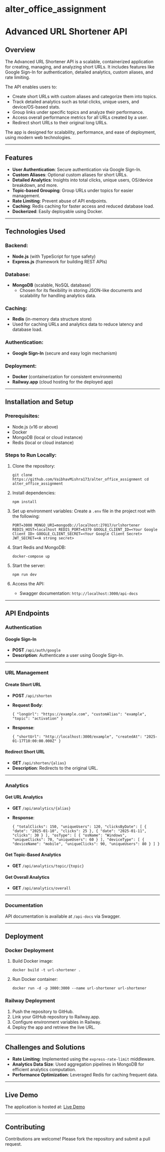 # alter_office_assignment

Advanced URL Shortener API
==========================

Overview
--------

The Advanced URL Shortener API is a scalable, containerized application for creating, managing, and analyzing short URLs. It includes features like Google Sign-In for authentication, detailed analytics, custom aliases, and rate limiting.

The API enables users to:

-   Create short URLs with custom aliases and categorize them into topics.
-   Track detailed analytics such as total clicks, unique users, and device/OS-based stats.
-   Group links under specific topics and analyze their performance.
-   Access overall performance metrics for all URLs created by a user.
-   Redirect short URLs to their original long URLs.

The app is designed for scalability, performance, and ease of deployment, using modern web technologies.

* * * * *

Features
--------

-   **User Authentication**: Secure authentication via Google Sign-In.
-   **Custom Aliases**: Optional custom aliases for short URLs.
-   **Detailed Analytics**: Insights into total clicks, unique users, OS/device breakdown, and more.
-   **Topic-based Grouping**: Group URLs under topics for easier management.
-   **Rate Limiting**: Prevent abuse of API endpoints.
-   **Caching**: Redis caching for faster access and reduced database load.
-   **Dockerized**: Easily deployable using Docker.

* * * * *

Technologies Used
-----------------

### Backend:

-   **Node.js** (with TypeScript for type safety)
-   **Express.js** (framework for building REST APIs)

### Database:

-   **MongoDB** (scalable, NoSQL database)
    -   Chosen for its flexibility in storing JSON-like documents and scalability for handling analytics data.

### Caching:

-   **Redis** (in-memory data structure store)
-   Used for caching URLs and analytics data to reduce latency and database load.

### Authentication:

-   **Google Sign-In** (secure and easy login mechanism)

### Deployment:

-   **Docker** (containerization for consistent environments)
-   **Railway.app** (cloud hosting for the deployed app)

* * * * *

Installation and Setup
----------------------

### Prerequisites:

-   Node.js (v16 or above)
-   Docker
-   MongoDB (local or cloud instance)
-   Redis (local or cloud instance)

### Steps to Run Locally:

1.  Clone the repository:

    `git clone https://github.com/VaibhavMishra173/alter_office_assignment
    cd alter_office_assignment`

2.  Install dependencies:

    `npm install`

3.  Set up environment variables: Create a `.env` file in the project root with the following:

    `PORT=3000
    MONGO_URI=mongodb://localhost:27017/urlshortener
    REDIS_HOST=localhost
    REDIS_PORT=6379
    GOOGLE_CLIENT_ID=<Your Google Client ID>
    GOOGLE_CLIENT_SECRET=<Your Google Client Secret>
    JWT_SECRET=<A strong secret>`

4.  Start Redis and MongoDB:

    `docker-compose up`

5.  Start the server:

    `npm run dev`

6.  Access the API:

    -   Swagger documentation: `http://localhost:3000/api-docs`

* * * * *

API Endpoints
-------------

### Authentication

#### Google Sign-In

-   **POST** `/api/auth/google`
-   **Description**: Authenticate a user using Google Sign-In.

* * * * *

### URL Management

#### Create Short URL

-   **POST** `/api/shorten`
-   **Request Body**:

    `{
      "longUrl": "https://example.com",
      "customAlias": "example",
      "topic": "activation"
    }`

-   **Response**:

    `{
      "shortUrl": "http://localhost:3000/example",
      "createdAt": "2025-01-17T10:00:00.000Z"
    }`

#### Redirect Short URL

-   **GET** `/api/shorten/{alias}`
-   **Description**: Redirects to the original URL.

* * * * *

### Analytics

#### Get URL Analytics

-   **GET** `/api/analytics/{alias}`
-   **Response**:

    `{
      "totalClicks": 150,
      "uniqueUsers": 120,
      "clicksByDate": [
        { "date": "2025-01-10", "clicks": 25 },
        { "date": "2025-01-11", "clicks": 30 }
      ],
      "osType": [
        { "osName": "Windows", "uniqueClicks": 70, "uniqueUsers": 60 }
      ],
      "deviceType": [
        { "deviceName": "mobile", "uniqueClicks": 90, "uniqueUsers": 80 }
      ]
    }`

#### Get Topic-Based Analytics

-   **GET** `/api/analytics/topic/{topic}`

#### Get Overall Analytics

-   **GET** `/api/analytics/overall`

* * * * *

### Documentation

API documentation is available at `/api-docs` via Swagger.

* * * * *

Deployment
----------

### Docker Deployment

1.  Build Docker image:

    `docker build -t url-shortener .`

2.  Run Docker container:

    `docker run -d -p 3000:3000 --name url-shortener url-shortener`

### Railway Deployment

1.  Push the repository to GitHub.
2.  Link your GitHub repository to Railway.app.
3.  Configure environment variables in Railway.
4.  Deploy the app and retrieve the live URL.

* * * * *

Challenges and Solutions
------------------------

-   **Rate Limiting**: Implemented using the `express-rate-limit` middleware.
-   **Analytics Data Size**: Used aggregation pipelines in MongoDB for efficient analytics computation.
-   **Performance Optimization**: Leveraged Redis for caching frequent data.

* * * * *

Live Demo
---------
The application is hosted at: [Live Demo](https://alterofficeassignment-production.up.railway.app/)

* * * * *

Contributing
------------

Contributions are welcome! Please fork the repository and submit a pull request.